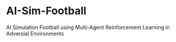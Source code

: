 # AI-Sim-Football
AI Simulation Football using Multi-Agent Reinforcement Learning in Adversial Environments
